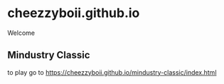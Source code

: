 # cheezzyboii.github.io
Welcome
## Mindustry Classic
to play go to https://cheezzyboii.github.io/mindustry-classic/index.html
